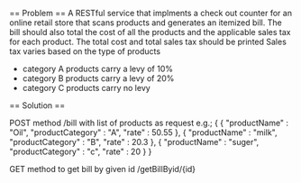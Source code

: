 == Problem ==
A RESTful service that implments a check out counter for an online retail store that scans products and generates an itemized bill.
The bill should also total the cost of all the products and the applicable sales tax for each product.
The total cost and total sales tax should be printed
Sales tax varies based on the type of products
* category A products carry a levy of 10%
* category B products carry a levy of 20%
* category C products carry no levy

== Solution ==

POST method /bill with list of products as request e.g.;
{
	{
		"productName" : "Oil",
		"productCategory" : "A",
		"rate" : 50.55
	},
	{
		"productName" : "milk",
		"productCategory" : "B",
		"rate" : 20.3
	},
	{
		"productName" : "suger",
		"productCategory" : "c",
		"rate" : 20
	}
}

GET method to get bill by given id /getBillByid/{id}